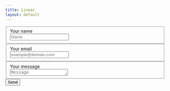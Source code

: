 ```yaml
---
title: Linear
layout: default
---
```

<div id="main">
		<div class="container">
			<div class="row">
				<form action="//formspree.io/rammysmailbox@gmail.com" method="POST">
					 <fieldset>
					 <label for="name">Your name</label><br>
					 <input type="text" name="name" placeholder="Name" required>
					 </fieldset>
					 <fieldset>
					 <label for="_replyto">Your email</label><br>
					 <input type="email" name="_replyto" placeholder="example@domain.com" required>
					 </fieldset>
					 <fieldset>
					 <label for="message">Your message</label><br>
					 <textarea name="message" rows="1" placeholder="Message" required></textarea>
					 </fieldset>
					 <input class="hidden" type="text" name="_gotcha" style="display:none">
					 <input type="hidden" name="_subject"  value="Message via http://rammygit.github.io/linearblog">
					 <input type="hidden" name="_next" value="{{ site.baseurl }}/contact" />
					 <input class="button submit" type="submit" value="Send">
				</form>
			</div>
		</div>
	</div>
